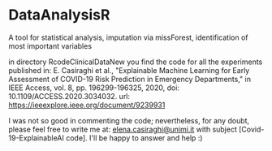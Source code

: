 # DataAnalysisR
A tool for statistical analysis, imputation via missForest, identification of most important variables 

in directory RcodeClinicalDataNew you find the code for all the experiments published in: 
E. Casiraghi et al., "Explainable Machine Learning for Early Assessment of COVID-19 Risk Prediction in Emergency Departments," in IEEE Access, vol. 8, pp. 196299-196325, 2020, doi: 10.1109/ACCESS.2020.3034032. url: https://ieeexplore.ieee.org/document/9239931

I was not so good in commenting the code; nevertheless, for any doubt, 
please feel free to write me at: elena.casiraghi@unimi.it
with subject [Covid-19-ExplainableAI code]. I'll be happy to answer and help :)

